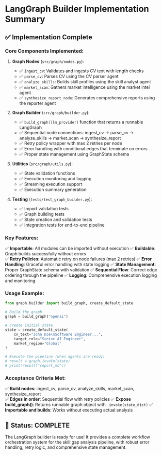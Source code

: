 # LangGraph Builder Implementation Summary

## ✅ Implementation Complete

### Core Components Implemented:

1. **Graph Nodes** (`src/graph/nodes.py`):
   - ✅ `ingest_cv`: Validates and ingests CV text with length checks
   - ✅ `parse_cv`: Parses CV using the CV parser agent  
   - ✅ `analyze_skills`: Builds skill profiles using the skill analyst agent
   - ✅ `market_scan`: Gathers market intelligence using the market intel agent
   - ✅ `synthesize_report_node`: Generates comprehensive reports using the reporter agent

2. **Graph Builder** (`src/graph/builder.py`):
   - ✅ `build_graph(llm_provider)` function that returns a runnable LangGraph
   - ✅ Sequential node connections: ingest_cv → parse_cv → analyze_skills → market_scan → synthesize_report
   - ✅ Retry policy wrapper with max 2 retries per node
   - ✅ Error handling with conditional edges that terminate on errors
   - ✅ Proper state management using GraphState schema

3. **Utilities** (`src/graph/utils.py`):
   - ✅ State validation functions
   - ✅ Execution monitoring and logging
   - ✅ Streaming execution support
   - ✅ Execution summary generation

4. **Testing** (`tests/test_graph_builder.py`):
   - ✅ Import validation tests
   - ✅ Graph building tests
   - ✅ State creation and validation tests
   - ✅ Integration tests for end-to-end pipeline

### Key Features:

✅ **Importable**: All modules can be imported without execution
✅ **Buildable**: Graph builds successfully without errors  
✅ **Retry Policies**: Automatic retry on node failures (max 2 retries)
✅ **Error Handling**: Graceful error handling with state logging
✅ **State Management**: Proper GraphState schema with validation
✅ **Sequential Flow**: Correct edge ordering through the pipeline
✅ **Logging**: Comprehensive execution logging and monitoring

### Usage Example:

```python
from graph.builder import build_graph, create_default_state

# Build the graph
graph = build_graph("openai")

# Create initial state
state = create_default_state(
    cv_text="John Doe\nSoftware Engineer...",
    target_role="Senior AI Engineer", 
    market_region="Global"
)

# Execute the pipeline (when agents are ready)
# result = graph.invoke(state)
# print(result["report_md"])
```

### Acceptance Criteria Met:

✅ **Build nodes**: ingest_cv, parse_cv, analyze_skills, market_scan, synthesize_report  
✅ **Edges in order**: Sequential flow with retry policies
✅ **Expose build_graph()**: Returns runnable graph object with `.invoke(state_dict)`
✅ **Importable and builds**: Works without executing actual analysis

## 🏁 Status: COMPLETE

The LangGraph builder is ready for use! It provides a complete workflow orchestration system for the skill gap analysis pipeline, with robust error handling, retry logic, and comprehensive state management.